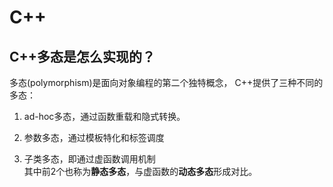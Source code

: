 # C++

## C++多态是怎么实现的？  

多态\(polymorphism\)是面向对象编程的第二个独特概念， C++提供了三种不同的多态： 

1. ad-hoc多态，通过函数重载和隐式转换。 

2. 参数多态，通过模板特化和标签调度 

3. 子类多态，即通过虚函数调用机制  
其中前2个也称为**静态多态**，与虚函数的**动态多态**形成对比。

